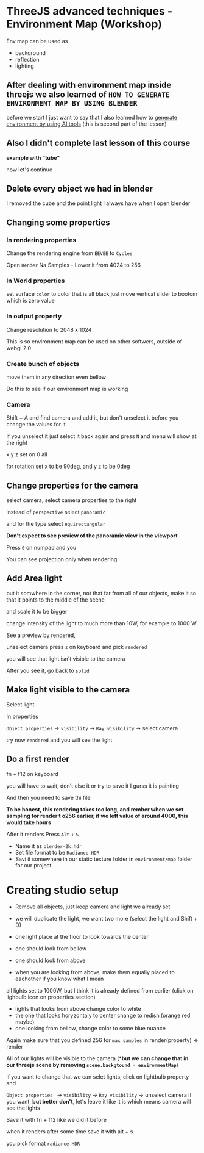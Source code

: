 # ThreeJS advanced techniques - Environment Map (Workshop)

Env map can be used as

- background
- reflection
- lighting

## After dealing with environment map inside threejs we also learned of `HOW TO GENERATE ENVIRONMENT MAP BY USING BLENDER`

before we start I just want to say that I also learned how to [generate environment by using AI tools](/README_AI.md) (this is second part of the lesson)

## Also I didn't complete last lesson of this course

**example with "tube"**

now let's continue

## Delete every object we had in blender

I removed the cube and the point light I always have when I open blender

## Changing some properties

### In rendering properties 

Change the rendering engine from `EEVEE` to `Cycles`

Open `Render` 
Na Samples
    - Lower it from 4024 to 256

### In World properties
  
set surface `color` to color that is all black
just move vertical slider to bootom which is zero value

### In output property

Change resolution to 2048 x 1024

This is so environment map can be used on other softwers, outside of webgl 2.0

### Create bunch of objects

move them in any direction even bellow

Do this to see if our environment map is working

### Camera

Shift + A and find camera and add it, but don't unselect it before you change the values for it

If you unselect it just select it back again and press `N` and menu will show at the right

x y z set on 0 all

for rotation set x to be 90deg, and y z to be 0deg

## Change properties for the camera

select camera, select camera properties to the right

instead of `perspective` select `panoramic`

and for the type select `equirectangular`

**Don't expect to see preview of the panoramic view in the viewport**

Press `0` on numpad and you 

You can see projection only when rendering

## Add Area light

put it somwhere in the corner, not that far from all of our objects, make it so that it points to the middle of the scene

and scale it to be bigger

change intensity of the light to much more than 10W, for example to 1000 W

See a preview by rendered, 

unselect camera press `z` on keyboard and pick `rendered`

you will see that light isn't visible to the camera

After you see it, go back to `solid`

## Make light visible to the camera

Select light

In properties

`Object properties` -> `visibility` -> `Ray visibility` -> select camera

try now `rendered` and you will see the light

## Do a first render

fn + f12 on keyboard

you will have to wait, don't clse it or try to save it
I gurss it is painting

And then you need to save thi file

**To be honest, this rendering takes too long, and rember when we set sampling for render t o256 earlier, if we left value of around 4000, this would take hours**

After it renders Press `Alt` + `S`

- Name it as `blender-2k.hdr`
- Set file format to be `Radiance HDR`
- Savi it somewhere in our static texture folder in `environment/map` folder for our project

# Creating studio setup

- Remove all objects, just keep camera and light we already set

- we will duplicate the light, we want two more (select the light and Shift + D)

- one light place at the floor to look towards the center
- one should look from bellow
- one should look from above
- when you are looking from above, make them equally placed to eachother if you know what I mean

all lights set to 1000W, but I think it is already defined from earlier (click on lighbulb icon on properties section)

- lights that looks from above change color to white
- the one that looks horyzontaly to center change to redish (orange red maybe)
- one looking from bellow, change color to some blue nuance

Again make sure that you defined 256 for `max samples` in render(property) -> render

All of our lights will be visible to the camera (***but we can change that in our threejs scene by removing `scene.backgtound = environmentMap`**)

if you want to change that we can selet lights, click on lightbulb property and 

`Object properties ` -> `visibility` -> `Ray visibility` -> unselect camera if you want, **but better don't**, let's leave it like it is which means camera will see the lights

Save it with fn + f12 like we did it before

when it renders after some time save it with alt + s

you pick format `radiance HDR`
